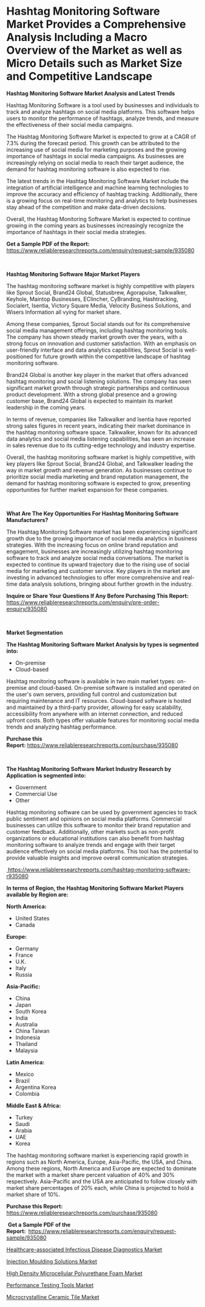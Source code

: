 <p><h1>Hashtag Monitoring Software Market Provides a Comprehensive Analysis Including a Macro Overview of the Market as well as Micro Details such as Market Size and Competitive Landscape</h1></p><p><strong>Hashtag Monitoring Software Market Analysis and Latest Trends</strong></p>
<p><p>Hashtag Monitoring Software is a tool used by businesses and individuals to track and analyze hashtags on social media platforms. This software helps users to monitor the performance of hashtags, analyze trends, and measure the effectiveness of their social media campaigns.</p><p>The Hashtag Monitoring Software Market is expected to grow at a CAGR of 7.3% during the forecast period. This growth can be attributed to the increasing use of social media for marketing purposes and the growing importance of hashtags in social media campaigns. As businesses are increasingly relying on social media to reach their target audience, the demand for hashtag monitoring software is also expected to rise.</p><p>The latest trends in the Hashtag Monitoring Software Market include the integration of artificial intelligence and machine learning technologies to improve the accuracy and efficiency of hashtag tracking. Additionally, there is a growing focus on real-time monitoring and analytics to help businesses stay ahead of the competition and make data-driven decisions.</p><p>Overall, the Hashtag Monitoring Software Market is expected to continue growing in the coming years as businesses increasingly recognize the importance of hashtags in their social media strategies.</p></p>
<p><strong>Get a Sample PDF of the Report:&nbsp;</strong> <a href="https://www.reliableresearchreports.com/enquiry/request-sample/935080">https://www.reliableresearchreports.com/enquiry/request-sample/935080</a></p>
<p>&nbsp;</p>
<p><strong>Hashtag Monitoring Software Major Market Players</strong></p>
<p><p>The hashtag monitoring software market is highly competitive with players like Sprout Social, Brand24 Global, Statusbrew, Agorapulse, Talkwalker, Keyhole, Maintop Businesses, EClincher, CyBranding, Hashtracking, Socialert, Isentia, Victory Square Media, Velocity Business Solutions, and Wisers Information all vying for market share.</p><p>Among these companies, Sprout Social stands out for its comprehensive social media management offerings, including hashtag monitoring tools. The company has shown steady market growth over the years, with a strong focus on innovation and customer satisfaction. With an emphasis on user-friendly interface and data analytics capabilities, Sprout Social is well-positioned for future growth within the competitive landscape of hashtag monitoring software.</p><p>Brand24 Global is another key player in the market that offers advanced hashtag monitoring and social listening solutions. The company has seen significant market growth through strategic partnerships and continuous product development. With a strong global presence and a growing customer base, Brand24 Global is expected to maintain its market leadership in the coming years.</p><p>In terms of revenue, companies like Talkwalker and Isentia have reported strong sales figures in recent years, indicating their market dominance in the hashtag monitoring software space. Talkwalker, known for its advanced data analytics and social media listening capabilities, has seen an increase in sales revenue due to its cutting-edge technology and industry expertise.</p><p>Overall, the hashtag monitoring software market is highly competitive, with key players like Sprout Social, Brand24 Global, and Talkwalker leading the way in market growth and revenue generation. As businesses continue to prioritize social media marketing and brand reputation management, the demand for hashtag monitoring software is expected to grow, presenting opportunities for further market expansion for these companies.</p></p>
<p>&nbsp;</p>
<p><strong>What Are The Key Opportunities For Hashtag Monitoring Software Manufacturers?</strong></p>
<p><p>The Hashtag Monitoring Software market has been experiencing significant growth due to the growing importance of social media analytics in business strategies. With the increasing focus on online brand reputation and engagement, businesses are increasingly utilizing hashtag monitoring software to track and analyze social media conversations. The market is expected to continue its upward trajectory due to the rising use of social media for marketing and customer service. Key players in the market are investing in advanced technologies to offer more comprehensive and real-time data analysis solutions, bringing about further growth in the industry.</p></p>
<p><strong>Inquire or Share Your Questions If Any Before Purchasing This Report:</strong> <a href="https://www.reliableresearchreports.com/enquiry/pre-order-enquiry/935080">https://www.reliableresearchreports.com/enquiry/pre-order-enquiry/935080</a></p>
<p>&nbsp;</p>
<p><strong>Market Segmentation</strong></p>
<p><strong>The Hashtag Monitoring Software Market Analysis by types is segmented into:</strong></p>
<p><ul><li>On-premise</li><li>Cloud-based</li></ul></p>
<p><p>Hashtag monitoring software is available in two main market types: on-premise and cloud-based. On-premise software is installed and operated on the user's own servers, providing full control and customization but requiring maintenance and IT resources. Cloud-based software is hosted and maintained by a third-party provider, allowing for easy scalability, accessibility from anywhere with an internet connection, and reduced upfront costs. Both types offer valuable features for monitoring social media trends and analyzing hashtag performance.</p></p>
<p><strong>Purchase this Report:&nbsp;</strong><a href="https://www.reliableresearchreports.com/purchase/935080">https://www.reliableresearchreports.com/purchase/935080</a></p>
<p>&nbsp;</p>
<p><strong>The Hashtag Monitoring Software Market Industry Research by Application is segmented into:</strong></p>
<p><ul><li>Government</li><li>Commercial Use</li><li>Other</li></ul></p>
<p><p>Hashtag monitoring software can be used by government agencies to track public sentiment and opinions on social media platforms. Commercial businesses can utilize this software to monitor their brand reputation and customer feedback. Additionally, other markets such as non-profit organizations or educational institutions can also benefit from hashtag monitoring software to analyze trends and engage with their target audience effectively on social media platforms. This tool has the potential to provide valuable insights and improve overall communication strategies.</p></p>
<p><a href="https://www.reliableresearchreports.com/hashtag-monitoring-software-r935080">&nbsp;https://www.reliableresearchreports.com/hashtag-monitoring-software-r935080</a></p>
<p><strong>In terms of Region, the Hashtag Monitoring Software Market Players available by Region are:</strong></p>
<p>
    <p> <strong> North America: </strong>
        <ul>
            <li>United States</li>
            <li>Canada</li>
        </ul>
        </p> 
    <p> <strong> Europe: </strong>
        <ul>
            <li>Germany</li>
            <li>France</li>
            <li>U.K.</li>
            <li>Italy</li>
            <li>Russia</li>
        </ul>
        </p> 
    <p> <strong> Asia-Pacific: </strong>
        <ul>
            <li>China</li>
            <li>Japan</li>
            <li>South Korea</li>
            <li>India</li>
            <li>Australia</li>
            <li>China Taiwan</li>
            <li>Indonesia</li>
            <li>Thailand</li>
            <li>Malaysia</li>
        </ul>
        </p> 
    <p> <strong> Latin America: </strong>
        <ul>
            <li>Mexico</li>
            <li>Brazil</li>
            <li>Argentina Korea</li>
            <li>Colombia</li>
        </ul>
        </p> 
    <p> <strong> Middle East & Africa: </strong>
        <ul>
            <li>Turkey</li>
            <li>Saudi</li>
            <li>Arabia</li>
            <li>UAE</li>
            <li>Korea</li>
        </ul>
    </p>
    </p>
<p><p>The hashtag monitoring software market is experiencing rapid growth in regions such as North America, Europe, Asia-Pacific, the USA, and China. Among these regions, North America and Europe are expected to dominate the market with a market share percent valuation of 40% and 30% respectively. Asia-Pacific and the USA are anticipated to follow closely with market share percentages of 20% each, while China is projected to hold a market share of 10%.</p></p>
<p><strong>Purchase this Report: </strong><a href="https://www.reliableresearchreports.com/purchase/935080">https://www.reliableresearchreports.com/purchase/935080</a></p>
<p>&nbsp;<strong>Get a Sample PDF of the Report:&nbsp;&nbsp;</strong><a href="https://www.reliableresearchreports.com/enquiry/request-sample/935080">https://www.reliableresearchreports.com/enquiry/request-sample/935080</a></p>
<p><strong></strong></p>
<p><p><a href="https://www.linkedin.com/pulse/global-healthcare-associated-infectious-disease-diagnostics-market-u3t5f?trackingId=wFo9xXAHSBCKk8CnzcnKrg%3D%3D">Healthcare-associated Infectious Disease Diagnostics Market</a></p><p><a href="https://github.com/Krdamani25/Market-Research-Report-List-1/blob/main/injection-moulding-solutions-market.md">Injection Moulding Solutions Market</a></p><p><a href="https://www.linkedin.com/pulse/global-high-density-microcellular-polyurethane-foam-02psc?trackingId=hDvbc1MXRvGH1G2jFQBLdg%3D%3D">High Density Microcellular Polyurethane Foam Market</a></p><p><a href="https://github.com/alexcrou8/Market-Research-Report-List-1/blob/main/performance-testing-tools-market.md">Performance Testing Tools Market</a></p><p><a href="https://www.linkedin.com/pulse/global-microcrystalline-ceramic-tile-market-size-expected-dsnue?trackingId=p92Qu8trSFiu%2BkuVfzrAgw%3D%3D">Microcrystalline Ceramic Tile Market</a></p></p>